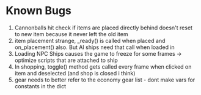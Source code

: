 # Known Bugs

1. Cannonballs hit check if items are placed directly behind doesn't reset to new item because it never left the old item
2. item placement strange, _ready() is called when placed and on_placement() also. But AI ships need that call when loaded in
3. Loading NPC Ships causes the game to freeze for some frames -> optimize scripts that are attached to ship
4. In shopping, toggle() method gets called every frame when clicked on item and deselected (and shop is closed i think)
5. gear needs to better refer to the economy gear list - dont make vars for constants in the dict

